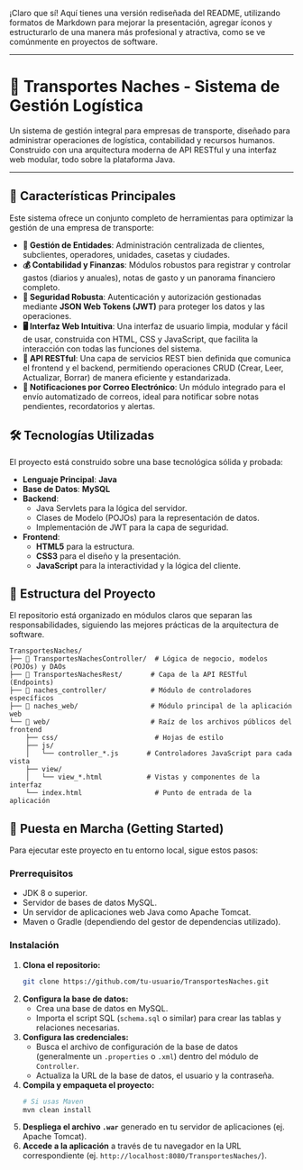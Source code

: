 ¡Claro que sí\! Aquí tienes una versión rediseñada del README, utilizando formatos de Markdown para mejorar la presentación, agregar íconos y estructurarlo de una manera más profesional y atractiva, como se ve comúnmente en proyectos de software.

-----

# 🚚 Transportes Naches - Sistema de Gestión Logística

Un sistema de gestión integral para empresas de transporte, diseñado para administrar operaciones de logística, contabilidad y recursos humanos. Construido con una arquitectura moderna de API RESTful y una interfaz web modular, todo sobre la plataforma Java.

-----

## 🌟 Características Principales

Este sistema ofrece un conjunto completo de herramientas para optimizar la gestión de una empresa de transporte:

  * **👥 Gestión de Entidades**: Administración centralizada de clientes, subclientes, operadores, unidades, casetas y ciudades.
  * **💰 Contabilidad y Finanzas**: Módulos robustos para registrar y controlar gastos (diarios y anuales), notas de gasto y un panorama financiero completo.
  * **🔐 Seguridad Robusta**: Autenticación y autorización gestionadas mediante **JSON Web Tokens (JWT)** para proteger los datos y las operaciones.
  * **🖥️ Interfaz Web Intuitiva**: Una interfaz de usuario limpia, modular y fácil de usar, construida con HTML, CSS y JavaScript, que facilita la interacción con todas las funciones del sistema.
  * **🔄 API RESTful**: Una capa de servicios REST bien definida que comunica el frontend y el backend, permitiendo operaciones CRUD (Crear, Leer, Actualizar, Borrar) de manera eficiente y estandarizada.
  * **📧 Notificaciones por Correo Electrónico**: Un módulo integrado para el envío automatizado de correos, ideal para notificar sobre notas pendientes, recordatorios y alertas.

## 🛠️ Tecnologías Utilizadas

El proyecto está construido sobre una base tecnológica sólida y probada:

  * **Lenguaje Principal**: **Java**
  * **Base de Datos**: **MySQL**
  * **Backend**:
      * Java Servlets para la lógica del servidor.
      * Clases de Modelo (POJOs) para la representación de datos.
      * Implementación de JWT para la capa de seguridad.
  * **Frontend**:
      * **HTML5** para la estructura.
      * **CSS3** para el diseño y la presentación.
      * **JavaScript** para la interactividad y la lógica del cliente.

## 📂 Estructura del Proyecto

El repositorio está organizado en módulos claros que separan las responsabilidades, siguiendo las mejores prácticas de la arquitectura de software.

```
TransportesNaches/
├── 📂 TransportesNachesController/  # Lógica de negocio, modelos (POJOs) y DAOs
├── 📂 TransportesNachesRest/       # Capa de la API RESTful (Endpoints)
├── 📂 naches_controller/           # Módulo de controladores específicos
├── 📂 naches_web/                  # Módulo principal de la aplicación web
└── 📂 web/                         # Raíz de los archivos públicos del frontend
    ├── css/                        # Hojas de estilo
    ├── js/
    │   └── controller_*.js       # Controladores JavaScript para cada vista
    ├── view/
    │   └── view_*.html           # Vistas y componentes de la interfaz
    └── index.html                  # Punto de entrada de la aplicación
```

## 🚀 Puesta en Marcha (Getting Started)

Para ejecutar este proyecto en tu entorno local, sigue estos pasos:

### Prerrequisitos

  * JDK 8 o superior.
  * Servidor de bases de datos MySQL.
  * Un servidor de aplicaciones web Java como Apache Tomcat.
  * Maven o Gradle (dependiendo del gestor de dependencias utilizado).

### Instalación

1.  **Clona el repositorio:**
    ```sh
    git clone https://github.com/tu-usuario/TransportesNaches.git
    ```
2.  **Configura la base de datos:**
      * Crea una base de datos en MySQL.
      * Importa el script SQL (`schema.sql` o similar) para crear las tablas y relaciones necesarias.
3.  **Configura las credenciales:**
      * Busca el archivo de configuración de la base de datos (generalmente un `.properties` o `.xml`) dentro del módulo de `Controller`.
      * Actualiza la URL de la base de datos, el usuario y la contraseña.
4.  **Compila y empaqueta el proyecto:**
    ```sh
    # Si usas Maven
    mvn clean install
    ```
5.  **Despliega el archivo `.war`** generado en tu servidor de aplicaciones (ej. Apache Tomcat).
6.  **Accede a la aplicación** a través de tu navegador en la URL correspondiente (ej. `http://localhost:8080/TransportesNaches/`).
